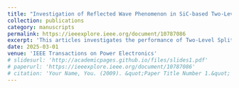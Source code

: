 ```yaml
---
title: "Investigation of Reflected Wave Phenomenon in SiC-based Two-Level Split-Phase Inverter-Fed Motor Drives"
collection: publications
category: manuscripts
permalink: https://ieeexplore.ieee.org/document/10787086
excerpt: 'This articles investigates the performance of Two-Level Split-Phase Topology in mitigation Reflected Wave Phenomenon in SiC-based motor drives. The RWP is analyzed through both double pulse and continous testing.'
date: 2025-03-01
venue: 'IEEE Transactions on Power Electronics'
# slidesurl: 'http://academicpages.github.io/files/slides1.pdf'
# paperurl: 'https://ieeexplore.ieee.org/document/10787086'
# citation: 'Your Name, You. (2009). &quot;Paper Title Number 1.&quot; <i>Journal 1</i>. 1(1).'
---
```

